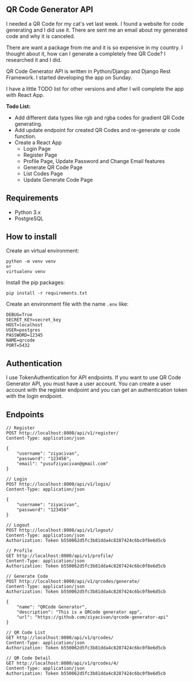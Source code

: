 ## QR Code Generator API
I needed a QR Code for my cat's vet last week. I found a website for code generating and I did use it. There are sent me an email about my generated code and why it is canceled.

There are want a package from me and it is so expensive in my country. I thought about it, how can I generate a completely free QR Code? I researched it and I did.

QR Code Generator API is written in Python/Django and Django Rest Framework. I started developing the app on Sunday.

I have a little TODO list for other versions and after I will complete the app with React App.

**Todo List:**
- Add different data types like rgb and rgba codes for gradient QR Code generating.
- Add update endpoint for created QR Codes and re-generate qr code function.
- Create a React App
    - Login Page
    - Register Page
    - Profile Page, Update Password and Change Email features
    - Generate QR Code Page
    - List Codes Page
    - Update Generate Code Page

## Requirements
- Python 3.x
- PostgreSQL

## How to install
Create an virtual environment:
```shell
python -m venv venv
or
virtualenv venv
```

Install the pip packages:
```shell
pip install -r requirements.txt
```

Create an environment file with the name `.env` like:
```text
DEBUG=True
SECRET_KEY=secret_key
HOST=localhost
USER=postgres
PASSWORD=12345
NAME=qrcode
PORT=5432
```

## Authentication
I use TokenAuthentication for API endpoints. If you want to use QR Code Generator API, you must have a user account. You can create a user account with the register endpoint and you can get an authentication token with the login endpoint.

## Endpoints
```HTTP
// Register
POST http://localhost:8000/api/v1/register/
Content-Type: application/json

{
    "username": "ziyacivan",
    "password": "123456",
    "email": "yusufziyacivan@gmail.com"
}

// Login
POST http://localhost:8000/api/v1/login/
Content-Type: application/json

{
    "username": "ziyacivan",
    "password": "123456"
}

// Logout
POST http://localhost:8000/api/v1/logout/
Content-Type: application/json
Authorization: Token b550062d5fc3b81dda4c8287424c6bc0f8e6d5cb

// Profile
GET http://localhost:8000/api/v1/profile/
Content-Type: application/json
Authorization: Token b550062d5fc3b81dda4c8287424c6bc0f8e6d5cb

// Generate Code
POST http://localhost:8000/api/v1/qrcodes/generate/
Content-Type: application/json
Authorization: Token b550062d5fc3b81dda4c8287424c6bc0f8e6d5cb

{
    "name": "QRCode Generator",
    "description": "This is a QRCode generator app",
    "url": "https://github.com/ziyacivan/qrcode-generator-api"
}

// QR Code List
GET http://localhost:8000/api/v1/qrcodes/
Content-Type: application/json
Authorization: Token b550062d5fc3b81dda4c8287424c6bc0f8e6d5cb

// QR Code Detail
GET http://localhost:8000/api/v1/qrcodes/4/
Content-Type: application/json
Authorization: Token b550062d5fc3b81dda4c8287424c6bc0f8e6d5cb
```
